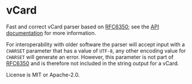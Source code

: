 # vCard

Fast and correct vCard parser based on [RFC6350](https://www.rfc-editor.org/rfc/rfc6350); see the [API documentation](https://docs.rs/vcard4/latest/vcard4/) for more information.

For interoperability with older software the parser will accept input with a `CHARSET` parameter that has a value of `UTF-8`, any other encoding value for `CHARSET` will generate an error. However, this parameter is not part of [RFC6350](https://www.rfc-editor.org/rfc/rfc6350) and is therefore not included in the string output for a vCard.

License is MIT or Apache-2.0.
